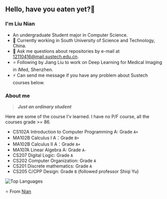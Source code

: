 ## Hello, have you eaten yet?👋

### I'm Liu Nian

- An undergraduate Student major in Computer Science.
- 🌱 Currently working in South University of Science and Technology, China.
- 💬 Ask me questions about repositories by e-mail at 12110416@mail.sustech.edu.cn.
- ⭐ Following by Jiang Liu to work on Deep Learning for Medical Imaging in iMed, Shenzhen.
- ⚡ Can send me message if you have any problem about Sustech courses below.

### About me

> ***Just an ordinary student***

Here are some of the course I'v learned. I have no P/F course, all the courses grade >= 86.

- CS102A Introduction to Computer Programming A:  Grade `A+`
- MA102B Calculus I A：Grade `B+`
- MA102B Calculus II A：Grade `A+`
- MA107A Linear Algebra A: Grade `A-`
- CS207 Digital Logic: Grade `A`
- CS202 Computer Organization: Grade `A`
- CS201 Discrete mathematics: Grade `A`
- CS205 C/CPP Design: Grade `B` (followed professor Shiqi Yu)

![Top Languages](https://github-readme-stats.vercel.app/api/top-langs/?username=LN57421&layout=compact)

⭐️ From [Nian]([https://github.com/JoeyBling](https://github.com/LN57421)https://github.com/LN57421)
